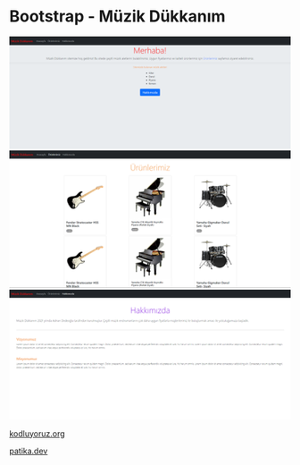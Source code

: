 # Bootstrap - Müzik Dükkanım

![alt text](https://github.com/Axlope/bootstrap-web-page/blob/master/preview/bs-1.png)
![alt text](https://github.com/Axlope/bootstrap-web-page/blob/master/preview/bs-2.png)
![alt text](https://github.com/Axlope/bootstrap-web-page/blob/master/preview/bs-3.png)

<p><a href="https://kodluyoruz.org/">kodluyoruz.org</a><p>
<p><a href="https://www.patika.dev/">patika.dev</a><p>
